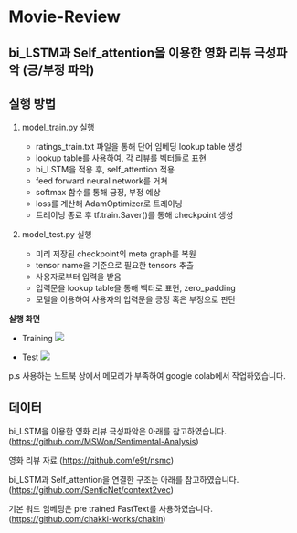# Movie-Review

## **bi_LSTM과 Self_attention을 이용한 영화 리뷰 극성파악 (긍/부정 파악)**

## **실행 방법**
1. model_train.py 실행
	- ratings_train.txt 파일을 통해 단어 임베딩 lookup table 생성
    - lookup table를 사용하여, 각 리뷰를 벡터들로 표현
    - bi_LSTM을 적용 후, self_attention 적용
    - feed forward neural network를 거쳐
    - softmax 함수를 통해 긍정, 부정 예상
    - loss를 계산해 AdamOptimizer로 트레이닝
    - 트레이닝 종료 후 tf.train.Saver()를 통해 checkpoint 생성
    
2. model_test.py 실행
	- 미리 저장된 checkpoint의 meta graph를 복원
    - tensor name을 기준으로 필요한 tensors 추출
    - 사용자로부터 입력을 받음
    - 입력문을 lookup table을 통해 벡터로 표현, zero_padding
    - 모델을 이용하여 사용자의 입력문을 긍정 혹은 부정으로 판단
    
**실행 화면**
- Training
![]({{site.baseurl}}//%ED%8A%B8%EB%A0%88%EC%9D%B4%EB%8B%9D.png)

- Test
![]({{site.baseurl}}//%ED%85%8C%EC%8A%A4%ED%8A%B8.png)

p.s 사용하는 노트북 상에서 메모리가 부족하여 google colab에서 작업하였습니다.

## **데이터**

bi_LSTM을 이용한 영화 리뷰 극성파악은 아래를 참고하였습니다.
(https://github.com/MSWon/Sentimental-Analysis)

영화 리뷰 자료
(https://github.com/e9t/nsmc)

bi_LSTM과 Self_attention을 연결한 구조는 아래를 참고하였습니다.
(https://github.com/SenticNet/context2vec)

기본 워드 임베딩은 pre trained FastText를 사용하였습니다.
(https://github.com/chakki-works/chakin)
